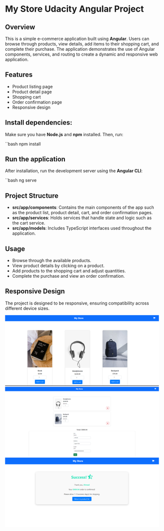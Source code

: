 # My Store Udacity Angular Project

## Overview

This is a simple e-commerce application built using **Angular**. Users can browse through products, view details, add items to their shopping cart, and complete their purchase. The application demonstrates the use of Angular components, services, and routing to create a dynamic and responsive web application.

## Features

- Product listing page
- Product detail page
- Shopping cart
- Order confirmation page
- Responsive design

## Install dependencies:
Make sure you have **Node.js** and **npm** installed. Then, run:

``bash
npm install
## Run the application

After installation, run the development server using the **Angular CLI**:

``bash
ng serve

## Project Structure

- **src/app/components**: Contains the main components of the app such as the product list, product detail, cart, and order confirmation pages.
- **src/app/services**: Holds services that handle state and logic such as the cart service.
- **src/app/models**: Includes TypeScript interfaces used throughout the application.

## Usage

- Browse through the available products.
- View product details by clicking on a product.
- Add products to the shopping cart and adjust quantities.
- Complete the purchase and view an order confirmation.

## Responsive Design

The project is designed to be responsive, ensuring compatibility across different device sizes.


![ScreenShot](screenshots/ProductList.PNG)
![ScreenShot](screenshots/Cart.PNG)
![ScreenShot](screenshots/Success.PNG)
